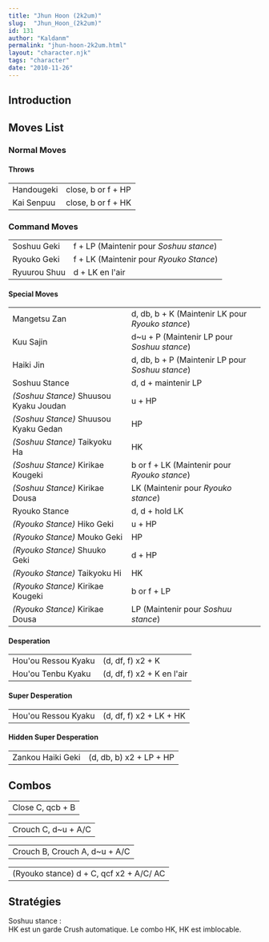 ```yaml
---
title: "Jhun Hoon (2k2um)"
slug:  "Jhun_Hoon_(2k2um)"
id: 131
author: "Kaldanm"
permalink: "jhun-hoon-2k2um.html"
layout: "character.njk"
tags: "character"
date: "2010-11-26"
---
```


## Introduction

## Moves List

### Normal Moves

#### Throws

|            |                    |
|------------|--------------------|
| Handougeki | close, b or f + HP |
| Kai Senpuu | close, b or f + HK |

### Command Moves

|              |                                         |
|--------------|-----------------------------------------|
| Soshuu Geki  | f + LP (Maintenir pour *Soshuu stance*) |
| Ryouko Geki  | f + LK (Maintenir pour *Ryouko Stance*) |
| Ryuurou Shuu | d + LK en l'air                         |

#### Special Moves

|                                        |                                                  |
|----------------------------------------|--------------------------------------------------|
| Mangetsu Zan                           | d, db, b + K (Maintenir LK pour *Ryouko stance*) |
| Kuu Sajin                              | d\~u + P (Maintenir LP pour *Soshuu stance*)     |
| Haiki Jin                              | d, db, b + P (Maintenir LP pour *Soshuu stance*) |
| Soshuu Stance                          | d, d + maintenir LP                              |
| *(Soshuu Stance)* Shuusou Kyaku Joudan | u + HP                                           |
| *(Soshuu Stance)* Shuusou Kyaku Gedan  | HP                                               |
| *(Soshuu Stance)* Taikyoku Ha          | HK                                               |
| *(Soshuu Stance)* Kirikae Kougeki      | b or f + LK (Maintenir pour *Ryouko stance*)     |
| *(Soshuu Stance)* Kirikae Dousa        | LK (Maintenir pour *Ryouko stance*)              |
| Ryouko Stance                          | d, d + hold LK                                   |
| *(Ryouko Stance)* Hiko Geki            | u + HP                                           |
| *(Ryouko Stance)* Mouko Geki           | HP                                               |
| *(Ryouko Stance)* Shuuko Geki          | d + HP                                           |
| *(Ryouko Stance)* Taikyoku Hi          | HK                                               |
| *(Ryouko Stance)* Kirikae Kougeki      | b or f + LP                                      |
| *(Ryouko Stance)* Kirikae Dousa        | LP (Maintenir pour *Soshuu stance*)              |

#### Desperation

|                     |                            |
|---------------------|----------------------------|
| Hou'ou Ressou Kyaku | (d, df, f) x2 + K          |
| Hou'ou Tenbu Kyaku  | (d, df, f) x2 + K en l'air |

#### Super Desperation

|                     |                         |
|---------------------|-------------------------|
| Hou'ou Ressou Kyaku | (d, df, f) x2 + LK + HK |

#### Hidden Super Desperation

|                   |                         |
|-------------------|-------------------------|
| Zankou Haiki Geki | (d, db, b) x2 + LP + HP |

## Combos

|                  |
|------------------|
| Close C, qcb + B |

|                      |
|----------------------|
| Crouch C, d\~u + A/C |

|                                |
|--------------------------------|
| Crouch B, Crouch A, d\~u + A/C |

|                                         |
|-----------------------------------------|
| (Ryouko stance) d + C, qcf x2 + A/C/ AC |

## Stratégies

Soshuu stance :  
HK est un garde Crush automatique. Le combo HK, HK est imblocable.  
